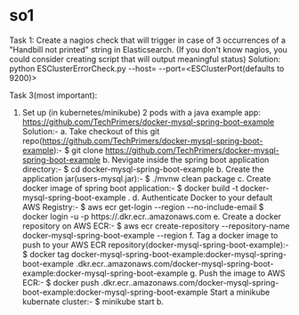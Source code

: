 # so1

Task 1: Create a nagios check that will trigger in case of 3 occurrences of a "Handbill not printed" string
in Elasticsearch. (If you don't know nagios, you could consider creating script that will output
meaningful status)
Solution: python ESClusterErrorCheck.py --host=<ESClusterURL> --port=<ESClusterPort(defaults to 9200)>
  
Task 3(most important):
1. Set up (in kubernetes/minikube) 2 pods with a java example app:
https://github.com/TechPrimers/docker-mysql-spring-boot-example
Solution:-
a. Take checkout of this git repo(https://github.com/TechPrimers/docker-mysql-spring-boot-example):-
   $ git clone https://github.com/TechPrimers/docker-mysql-spring-boot-example
b. Nevigate inside the spring boot application directory:-
   $ cd docker-mysql-spring-boot-example
b. Create the application jar(users-mysql.jar):-
   $ ./mvnw clean package
c. Create docker image of spring boot application:-
   $ docker build -t docker-mysql-spring-boot-example .
d. Authenticate Docker to your default AWS Registry:-
   $ aws ecr get-login --region <AWS Region> --no-include-email
   $ docker login -u <AWS Account User Name> -p <AWS Account User Password> https://<AWS Account ID>.dkr.ecr.<AWS Region>.amazonaws.com
e. Create a docker repository on AWS ECR:-
   $ aws ecr create-repository --repository-name docker-mysql-spring-boot-example --region <AWS Region>
f. Tag a docker image to push to your AWS ECR repository(docker-mysql-spring-boot-example):-
   $ docker tag docker-mysql-spring-boot-example:docker-mysql-spring-boot-example <AWS Account ID>.dkr.ecr.<AWS Region>.amazonaws.com/docker-mysql-spring-boot-example:docker-mysql-spring-boot-example
g. Push the image to AWS ECR:-
   $ docker push <AWS Account ID>.dkr.ecr.<AWS Region>.amazonaws.com/docker-mysql-spring-boot-example:docker-mysql-spring-boot-example
Start a minikube kubernate cluster:-
   $ minikube start
b. 
